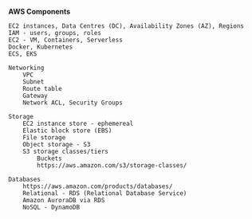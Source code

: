 
**AWS Components**

    EC2 instances, Data Centres (DC), Availability Zones (AZ), Regions
    IAM - users, groups, roles
    EC2 - VM, Containers, Serverless
    Docker, Kubernetes
    ECS, EKS

    Networking
        VPC
        Subnet
        Route table
        Gateway
        Network ACL, Security Groups
    
    Storage
        EC2 instance store - ephemereal
        Elastic block store (EBS)
        File storage
        Object storage - S3
        S3 storage classes/tiers
            Buckets
            https://aws.amazon.com/s3/storage-classes/
     
    Databases
        https://aws.amazon.com/products/databases/
        Relational - RDS (Relational Database Service)
        Amazon AuroraDB via RDS
        NoSQL - DynamoDB
    
    


